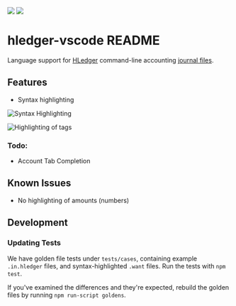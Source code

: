 [![](https://img.shields.io/visual-studio-marketplace/v/mark-hansen.hledger-vscode)](https://marketplace.visualstudio.com/items?itemName=mark-hansen.hledger-vscode)
[![](https://img.shields.io/visual-studio-marketplace/i/mark-hansen.hledger-vscode)](https://marketplace.visualstudio.com/items?itemName=mark-hansen.hledger-vscode)

# hledger-vscode README

Language support for [HLedger](http://hledger.org/) command-line accounting [journal files](http://hledger.org/journal.html).

## Features

- Syntax highlighting

![Syntax Highlighting](https://raw.githubusercontent.com/mhansen/hledger-vscode/main/images/screenshot.png)

![Highlighting of tags](https://raw.githubusercontent.com/mhansen/hledger-vscode/main/images/feature-tags.png)

### Todo:

- Account Tab Completion

## Known Issues

- No highlighting of amounts (numbers)

## Development

### Updating Tests

We have golden file tests under `tests/cases`, containing example
`.in.hledger` files, and syntax-highlighted `.want` files. Run the tests with
`npm test`.

If you've examined the differences and they're expected, rebuild the golden
files by running `npm run-script goldens`.
